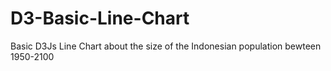 # D3-Basic-Line-Chart
Basic D3Js Line Chart about the size of the Indonesian population bewteen 1950-2100
